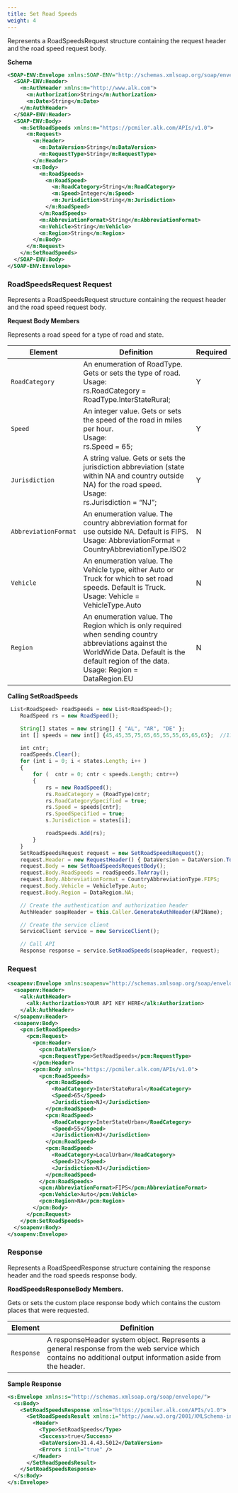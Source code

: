 ```yaml
---
title: Set Road Speeds
weight: 4
---
```


Represents a RoadSpeedsRequest structure containing the request header and the road speed request body.

**Schema**

```xml
<SOAP-ENV:Envelope xmlns:SOAP-ENV="http://schemas.xmlsoap.org/soap/envelope/" xmlns:SOAP-ENC="http://schemas.xmlsoap.org/soap/encoding/" xmlns:xsi="http://www.w3.org/2001/XMLSchema-instance" xmlns:xsd="http://www.w3.org/2001/XMLSchema">
  <SOAP-ENV:Header>
    <m:AuthHeader xmlns:m="http://www.alk.com">
      <m:Authorization>String</m:Authorization>
      <m:Date>String</m:Date>
    </m:AuthHeader>
  </SOAP-ENV:Header>
  <SOAP-ENV:Body>
    <m:SetRoadSpeeds xmlns:m="https://pcmiler.alk.com/APIs/v1.0">
      <m:Request>
        <m:Header>
          <m:DataVersion>String</m:DataVersion>
          <m:RequestType>String</m:RequestType>
        </m:Header>
        <m:Body>
          <m:RoadSpeeds>
            <m:RoadSpeed>
              <m:RoadCategory>String</m:RoadCategory>
              <m:Speed>Integer</m:Speed>
              <m:Jurisdiction>String</m:Jurisdiction>
            </m:RoadSpeed>
          </m:RoadSpeeds>
          <m:AbbreviationFormat>String</m:AbbreviationFormat>
          <m:Vehicle>String</m:Vehicle>
          <m:Region>String</m:Region>
        </m:Body>
      </m:Request>
    </m:SetRoadSpeeds>
  </SOAP-ENV:Body>
</SOAP-ENV:Envelope>
```

### RoadSpeedsRequest Request

Represents a RoadSpeedsRequest structure containing the request header and the road speed request body.

**Request Body Members**

Represents a road speed for a type of road and state.

| Element              | Definition                                                                                                                                                                                         | Required |
| -------------------- | -------------------------------------------------------------------------------------------------------------------------------------------------------------------------------------------------- | -------- |
| `RoadCategory`       | An enumeration of RoadType. Gets or sets the type of road.<br>Usage:<br>rs.RoadCategory = RoadType.InterStateRural;                                                                                | Y        |
| `Speed`              | An integer value. Gets or sets the speed of the road in miles per hour.<br>Usage:<br>rs.Speed = 65;                                                                                                | Y        |
| `Jurisdiction`       | A string value. Gets or sets the jurisdiction abbreviation (state within NA and country outside NA) for the road speed.<br>Usage:<br>rs.Jurisdiction = “NJ”;                                       | Y        |
| `AbbreviationFormat` | An enumeration value. The country abbreviation format for use outside NA. Default is FIPS.<br>Usage: AbbreviationFormat = CountryAbbreviationType.ISO2                                             | N        |
| `Vehicle`            | An enumeration value. The Vehicle type, either Auto or Truck for which to set road speeds. Default is Truck.<br>Usage: Vehicle = VehicleType.Auto                                                  | N        |
| `Region`             | An enumeration value. The Region which is only required when sending country abbreviations against the WorldWide Data. Default is the default region of the data.<br>Usage: Region = DataRegion.EU | N        |

**Calling SetRoadSpeeds**

```js
 List<RoadSpeed> roadSpeeds = new List<RoadSpeed>();
    RoadSpeed rs = new RoadSpeed();

    String[] states = new string[] { "AL", "AR", "DE" };
    int [] speeds = new int[] {45,45,35,75,65,65,55,55,65,65,65};  //11 to match 11 items in RoadType Enum

    int cntr;
    roadSpeeds.Clear();
    for (int i = 0; i < states.Length; i++ )
    {
        for (  cntr = 0; cntr < speeds.Length; cntr++)
        {
            rs = new RoadSpeed();
            rs.RoadCategory = (RoadType)cntr;
            rs.RoadCategorySpecified = true;
            rs.Speed = speeds[cntr];
            rs.SpeedSpecified = true;
            s.Jurisdiction = states[i];

            roadSpeeds.Add(rs);
        }
    }
    SetRoadSpeedsRequest request = new SetRoadSpeedsRequest();
    request.Header = new RequestHeader() { DataVersion = DataVersion.ToString(), RequestType = "SetRoadSpeeds" };
    request.Body = new SetRoadSpeedsRequestBody();
    request.Body.RoadSpeeds = roadSpeeds.ToArray();
    request.Body.AbbreviationFormat = CountryAbbreviationType.FIPS;
    request.Body.Vehicle = VehicleType.Auto;
    request.Body.Region = DataRegion.NA;

    // Create the authentication and authorization header
    AuthHeader soapHeader = this.Caller.GenerateAuthHeader(APIName);

    // Create the service client
    ServiceClient service = new ServiceClient();

    // Call API
    Response response = service.SetRoadSpeeds(soapHeader, request);
```

### Request

```xml
<soapenv:Envelope xmlns:soapenv="http://schemas.xmlsoap.org/soap/envelope/" xmlns:alk="http://www.alk.com" xmlns:pcm="https://pcmiler.alk.com/APIs/v1.0">
  <soapenv:Header>
    <alk:AuthHeader>
      <alk:Authorization>YOUR API KEY HERE</alk:Authorization>
    </alk:AuthHeader>
  </soapenv:Header>
  <soapenv:Body>
    <pcm:SetRoadSpeeds>
      <pcm:Request>
        <pcm:Header>
          <pcm:DataVersion/>
          <pcm:RequestType>SetRoadSpeeds</pcm:RequestType>
        </pcm:Header>
        <pcm:Body xmlns="https://pcmiler.alk.com/APIs/v1.0">
          <pcm:RoadSpeeds>
            <pcm:RoadSpeed>
              <RoadCategory>InterStateRural</RoadCategory>
              <Speed>65</Speed>
              <Jurisdiction>NJ</Jurisdiction>
            </pcm:RoadSpeed>
            <pcm:RoadSpeed>
              <RoadCategory>InterStateUrban</RoadCategory>
              <Speed>55</Speed>
              <Jurisdiction>NJ</Jurisdiction>
            </pcm:RoadSpeed>
            <pcm:RoadSpeed>
              <RoadCategory>LocalUrban</RoadCategory>
              <Speed>12</Speed>
              <Jurisdiction>NJ</Jurisdiction>
            </pcm:RoadSpeed>
          </pcm:RoadSpeeds>
          <pcm:AbbreviationFormat>FIPS</pcm:AbbreviationFormat>
          <pcm:Vehicle>Auto</pcm:Vehicle>
          <pcm:Region>NA</pcm:Region>
        </pcm:Body>
      </pcm:Request>
    </pcm:SetRoadSpeeds>
  </soapenv:Body>
</soapenv:Envelope>
```

### Response

Represents a RoadSpeedResponse structure containing the response header and the road speeds response body.

**RoadSpeedsResponseBody Members.**

Gets or sets the custom place response body which contains the custom places that were requested.

| Element    | Definition                                                                                                                                                |
| ---------- | --------------------------------------------------------------------------------------------------------------------------------------------------------- |
| `Response` | A responseHeader system object. Represents a general response from the web service which contains no additional output information aside from the header. |

**Sample Response**

```xml
<s:Envelope xmlns:s="http://schemas.xmlsoap.org/soap/envelope/">
  <s:Body>
    <SetRoadSpeedsResponse xmlns="https://pcmiler.alk.com/APIs/v1.0">
      <SetRoadSpeedsResult xmlns:i="http://www.w3.org/2001/XMLSchema-instance">
        <Header>
          <Type>SetRoadSpeeds</Type>
          <Success>true</Success>
          <DataVersion>31.4.43.5012</DataVersion>
          <Errors i:nil="true" />
        </Header>
      </SetRoadSpeedsResult>
    </SetRoadSpeedsResponse>
  </s:Body>
</s:Envelope>
```
